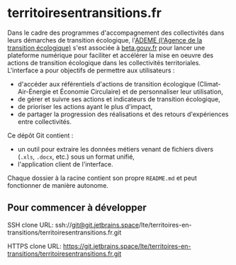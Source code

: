 # territoiresentransitions.fr

Dans le cadre des programmes d'accompagnement des collectivités dans leurs
démarches de transition écologique, l'[ADEME (l'Agence de la transition
écologique)](https://www.ademe.fr/) s'est associée à
[beta.gouv.fr](https://beta.gouv.fr/) pour lancer une plateforme numérique
pour faciliter et accélérer la mise en oeuvre des actions de transition
écologique dans les collectivités territoriales. L'interface a pour objectifs de
permettre aux utilisateurs :
- d'accéder aux référentiels d'actions de transition écologique
  (Climat-Air-Énergie et Économie Circulaire) et de personnaliser leur
  utilisation,
- de gérer et suivre ses actions et indicateurs de transition écologique,
- de prioriser les actions ayant le plus d'impact,
- de partager la progression des réalisations et des retours d'expériences
      entre collectivités.

Ce dépôt Git contient :
- un outil pour extraire les données métiers venant de fichiers divers (`.xls`,
  `.docx`, etc.) sous un format unifié,
- l'application client de l'interface.

Chaque dossier à la racine contient son propre `README.md` et peut fonctionner
de manière autonome.

## Pour commencer à développer

SSH clone URL: ssh://git@git.jetbrains.space/lte/territoires-en-transitions/territoiresentransitions.fr.git

HTTPS clone URL: https://git.jetbrains.space/lte/territoires-en-transitions/territoiresentransitions.fr.git
